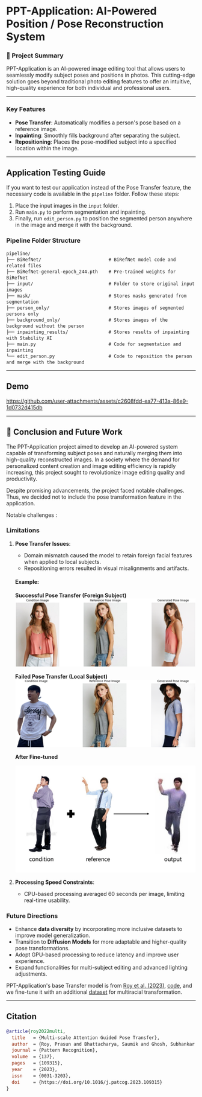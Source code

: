 # PPT-Application: AI-Powered Position / Pose Reconstruction System

### 🚀 Project Summary
PPT-Application is an AI-powered image editing tool that allows users to seamlessly modify subject poses and positions in photos. This cutting-edge solution goes beyond traditional photo editing features to offer an intuitive, high-quality experience for both individual and professional users.

-------

### Key Features
- **Pose Transfer**: Automatically modifies a person's pose based on a reference image.
- **Inpainting**: Smoothly fills background after separating the subject.
- **Repositioning**: Places the pose-modified subject into a specified location within the image.

------

## Application Testing Guide

If you want to test our application instead of the Pose Transfer feature, the necessary code is available in the `pipeline` folder. Follow these steps:

1. Place the input images in the `input` folder.
2. Run `main.py` to perform segmentation and inpainting.
3. Finally, run `edit_person.py` to position the segmented person anywhere in the image and merge it with the background.

### Pipeline Folder Structure

```plaintext
pipeline/
├── BiRefNet/                         # BiRefNet model code and related files
├── BiRefNet-general-epoch_244.pth    # Pre-trained weights for BiRefNet
├── input/                            # Folder to store original input images
├── mask/                             # Stores masks generated from segmentation
├── person_only/                      # Stores images of segmented persons only
├── background_only/                  # Stores images of the background without the person
├── inpainting_results/               # Stores results of inpainting with Stability AI
├── main.py                           # Code for segmentation and inpainting
└── edit_person.py                    # Code to reposition the person and merge with the background
```

-------

## Demo


https://github.com/user-attachments/assets/c2608fdd-ea77-413a-86e9-1d0732d415db

------

## 🏁 Conclusion and Future Work

The PPT-Application project aimed to develop an AI-powered system capable of transforming subject poses and naturally merging them into high-quality reconstructed images. In a society where the demand for personalized content creation and image editing efficiency is rapidly increasing, this project sought to revolutionize image editing quality and productivity.

Despite promising advancements, the project faced notable challenges. Thus, we decided not to include the pose transformation feature in the application. 

Notable challenges :

### Limitations
1. **Pose Transfer Issues**:
   - Domain mismatch caused the model to retain foreign facial features when applied to local subjects.
   - Repositioning errors resulted in visual misalignments and artifacts.

   #### Example:
   **Successful Pose Transfer (Foreign Subject)**  
   ![successful_foreign_subject](images/Pose_transfer_good.png)

   **Failed Pose Transfer (Local Subject)**  
   ![failed_local_subject](images/Pose_transfer_bad.png)

   **After Fine-tuned**
   
   <img src="images/inference.png" alt="inference" width="500"/>

3. **Processing Speed Constraints**:
   - CPU-based processing averaged 60 seconds per image, limiting real-time usability.

### Future Directions
- Enhance **data diversity** by incorporating more inclusive datasets to improve model generalization.
- Transition to **Diffusion Models** for more adaptable and higher-quality pose transformations.
- Adopt GPU-based processing to reduce latency and improve user experience.
- Expand functionalities for multi-subject editing and advanced lighting adjustments.

PPT-Application's base Transfer model is from 
[Roy et al. (2023)](https://arxiv.org/abs/2202.06777), [code](https://github.com/prasunroy/pose-transfer?tab=readme-ov-file), and we fine-tune it with an additional [dataset](https://www.aihub.or.kr/aihubdata/data/view.do?currMenu=115&topMenu=100&aihubDataSe=data&dataSetSn=71704) for multiracial transformation.

-------

## Citation

```bibtex
@article{roy2022multi,
  title   = {Multi-scale Attention Guided Pose Transfer},
  author  = {Roy, Prasun and Bhattacharya, Saumik and Ghosh, Subhankar and Pal, Umapada},
  journal = {Pattern Recognition},
  volume  = {137},
  pages   = {109315},
  year    = {2023},
  issn    = {0031-3203},
  doi     = {https://doi.org/10.1016/j.patcog.2023.109315}
}
```
